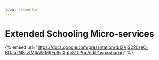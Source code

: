 ```yaml
---
icon: elementor
---
```


# Extended Schooling Micro-services



{% embed url="https://docs.google.com/presentation/d/12VjS220aeC-BOJazM8-ztMtkWFM9Fp9qlXgfc81GPbc/edit?usp=sharing" %}

